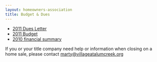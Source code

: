 ```yaml
---
layout: homeowners-association
title: Budget & Dues
---
```


  * [2011 Dues Letter][51]
  * [2011 Budget][52]
  * [2010 financial summary][53]

If you or your title company need help or information when closing on a home
sale, please contact [marty@villageatalumcreek.org][37]

   [37]: mailto:marty@villageatalumcreek.org
   [51]: /uploads/2011%20dues%20letter_.pdf
   [52]: /uploads/VAC%20Budget%202011.pdf
   [53]: /uploads/VAC%20letter%202010%20IE%20and%20BS.pdf
